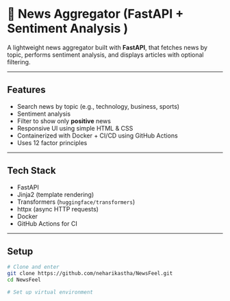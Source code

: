 # 📰 News Aggregator (FastAPI + Sentiment Analysis )

A lightweight news aggregator built with **FastAPI**, that fetches news by topic, performs sentiment analysis, and displays articles with optional filtering.

---

##  Features

- Search news by topic (e.g., technology, business, sports)
- Sentiment analysis 
- Filter to show only **positive** news
- Responsive UI using simple HTML & CSS
- Containerized with Docker + CI/CD using GitHub Actions
- Uses 12 factor principles

---

##  Tech Stack

- FastAPI
- Jinja2 (template rendering)
- Transformers (`huggingface/transformers`)
- httpx (async HTTP requests)
- Docker 
- GitHub Actions for CI

---

##  Setup

```bash
# Clone and enter
git clone https://github.com/neharikastha/NewsFeel.git
cd NewsFeel

# Set up virtual environment
python -m venv fastapi
source fastapi/bin/activate  # or fastapi\Scripts\activate on Windows

# Install requirements
pip install -r requirements.txt
